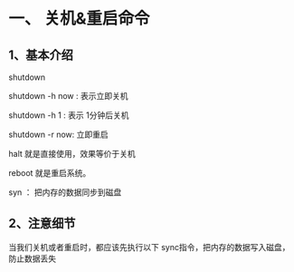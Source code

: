 # **一、** 关机&重启命令

 

## 1、基本介绍

 

shutdown

shutdown -h now : 表示立即关机

shutdown -h 1 : 表示 1分钟后关机 

shutdown -r now: 立即重启

halt          就是直接使用，效果等价于关机

reboot       就是重启系统。 

syn ：  把内存的数据同步到磁盘

 

 

## 2、注意细节

 

当我们关机或者重启时，都应该先执行以下 sync指令，把内存的数据写入磁盘，防止数据丢失